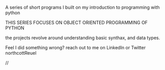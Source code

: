 A series of short programs I built
on my introduction to programming with python

THIS SERIES FOCUSES ON OBJECT ORIENTED PROGRAMMING OF PYTHON

the projects revolve around understanding basic synthax, and data types.

Feel I did something wrong?
reach out to me on LinkedIn or Twitter
northcottReuel 

//
